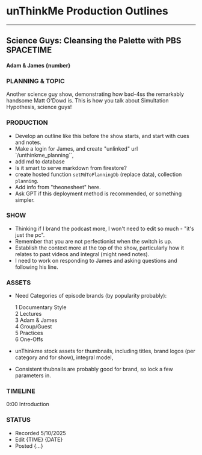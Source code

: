 # unThinkMe Production Outlines

---

## Science Guys: Cleansing the Palette with PBS SPACETIME

#### Adam & James {number}

### PLANNING & TOPIC

Another science guy show, demonstrating how bad-4ss the remarkably handsome Matt O'Dowd is. This is how you talk about Simultation Hypothesis, science guys! 

### PRODUCTION

- Develop an outline like this before the show starts, and start with cues and notes.
- Make a login for James, and create "unlinked" url `/unthinkme_planning``, 
- add md to database
- Is it smart to serve markdown from firestore?
- create hosted function `setMdToPlanningDb` (replace data), collection `planning`. 
- Add info from "theonesheet" here.
- Ask GPT if this deployment method is recommended, or something simpler.

### SHOW

- Thinking if I brand the podcast more, I won't need to edit so much - "it's just the pc".
- Remember that you are not perfectionist when the switch is up.
- Establish the context more at the top of the show, particularly how it relates to past videos and integral (might need notes). 
- I need to work on responding to James and asking questions and following his line. 

### ASSETS

- Need Categories of episode brands (by popularity probably):

    1 Documentary Style  
    2 Lectures  
    3 Adam & James  
    4 Group/Guest   
    5 Practices  
    6 One-Offs

- unThinkme stock assets for thumbnails, including titles, brand logos (per category and for show), integral model, 

- Consistent thubnails are probably good for brand, so lock a few parameters in.

### TIMELINE

0:00 Introduction

### STATUS

- Recorded 5/10/2025
- Edit {TIME} {DATE}
- Posted {...}